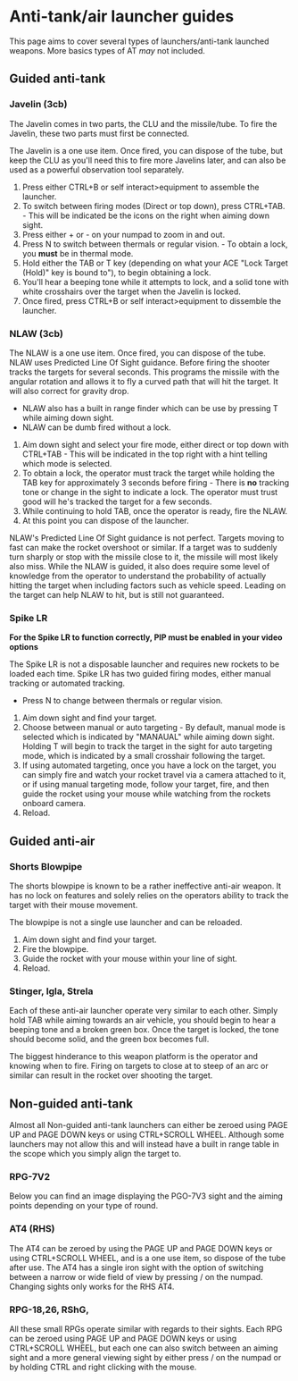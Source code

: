 # Anti-tank/air launcher guides

This page aims to cover several types of launchers/anti-tank launched weapons.
More basics types of AT *may* not included. 

## Guided anti-tank
### Javelin (3cb)
The Javelin comes in two parts, the CLU and the missile/tube.
To fire the Javelin, these two parts must first be connected.

The Javelin is a one use item. Once fired, you can dispose of the tube, but keep the CLU as you'll need this to fire more Javelins later, and can also be used as a powerful observation tool separately.

 1. Press either CTRL+B or self interact>equipment to assemble the launcher.
 2. To switch between firing modes (Direct or top down), press CTRL+TAB. - This will be indicated be the icons on the right when aiming down sight.
 3. Press either + or - on your numpad to zoom in and out.
 4. Press N to switch between thermals or regular vision. - To obtain a lock, you **must** be in thermal mode.
 5. Hold either the TAB or T key (depending on what your ACE "Lock Target (Hold)" key is bound to"), to begin obtaining a lock.
 6. You'll hear a beeping tone while it attempts to lock, and a solid tone with white crosshairs over the target when the Javelin is locked.
 7. Once fired, press CTRL+B or self interact>equipment to dissemble the launcher.

### NLAW (3cb)
The NLAW is a one use item. Once fired, you can dispose of the tube.
NLAW uses Predicted Line Of Sight guidance. Before firing the shooter tracks the targets for several seconds. This programs the missile with the angular rotation and allows it to fly a curved path that will hit the target. It will also correct for gravity drop.

- NLAW also has a built in range finder which can be use by pressing T while aiming down sight.
- NLAW can be dumb fired without a lock.

 1. Aim down sight and select your fire mode, either direct or top down with CTRL+TAB - This will be indicated in the top right with a hint telling which mode is selected.
 2. To obtain a lock, the operator must track the target while holding the TAB key for approximately 3 seconds before firing - There is **no** tracking tone or change in the sight to indicate a lock. The operator must trust good will he's tracked the target for a few seconds.
 3. While continuing to hold TAB, once the operator is ready, fire the NLAW.
 4. At this point you can dispose of the launcher.

NLAW's Predicted Line Of Sight guidance is not perfect. Targets moving to fast can make the rocket overshoot or similar. If a target was to suddenly turn sharply or stop with the missile close to it, the missile will most likely also miss.
While the NLAW is guided, it also does require some level of knowledge from the operator to understand the probability of actually hitting the target when including factors such as vehicle speed.
Leading on the target can help NLAW to hit, but is still not guaranteed.

### Spike LR
**For the Spike LR to function correctly, PIP must be enabled in your video options**

The Spike LR is not a disposable launcher and requires new rockets to be loaded each time.
Spike LR has two guided firing modes, either manual tracking or automated tracking.
- Press N to change between thermals or regular vision.

 1. Aim down sight and find your target.
 2. Choose between manual or auto targeting - By default, manual mode is selected which is indicated by "MANAUAL" while aiming down sight. Holding T will begin to track the target in the sight for auto targeting mode, which is indicated by a small crosshair following the target.
 3. If using automated targeting, once you have a lock on the target, you can simply fire and watch your rocket travel via a camera attached to it, or if using manual targeting mode, follow your target, fire, and then guide the rocket using your mouse while watching from the rockets onboard camera.
 4. Reload.

## Guided anti-air
### Shorts Blowpipe
The shorts blowpipe is known to be a rather ineffective anti-air weapon.
It has no lock on features and solely relies on the operators ability to track the target with their mouse movement.

The blowpipe is not a single use launcher and can be reloaded.

 1. Aim down sight and find your target.
 2. Fire the blowpipe.
 3. Guide the rocket with your mouse within your line of sight.
 4. Reload.
### Stinger, Igla, Strela
Each of these anti-air launcher operate very similar to each other.
Simply hold TAB while aiming towards an air vehicle, you should begin to hear a beeping tone and a broken green box.
Once the target is locked, the tone should become solid, and the green box becomes full.

The biggest hinderance to this weapon platform is the operator and knowing when to fire.
Firing on targets to close at to steep of an arc or similar can result in the rocket over shooting the target.

## Non-guided anti-tank
Almost all Non-guided anti-tank launchers can either be zeroed using PAGE UP and PAGE DOWN keys or using CTRL+SCROLL WHEEL.
Although some launchers may not allow this and will instead have a built in range table in the scope which you simply align the target to.
### RPG-7V2
Below you can find an image displaying the PGO-7V3 sight and the aiming points depending on your type of round.


### AT4 (RHS)
The AT4 can be zeroed by using the PAGE UP and PAGE DOWN keys or using CTRL+SCROLL WHEEL, and is a one use item, so dispose of the tube after use.
The AT4 has a single iron sight with the option of switching between a narrow or wide field of view by pressing / on the numpad.
Changing sights only works for the RHS AT4.


### RPG-18,26, RShG, 
All these small RPGs operate similar with regards to their sights.
Each RPG can be zeroed using PAGE UP and PAGE DOWN keys or using CTRL+SCROLL WHEEL, but each one can also switch between an aiming sight and a more general viewing sight by either press / on the numpad or by holding CTRL and right clicking with the mouse.

